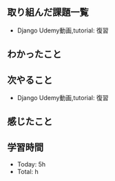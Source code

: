 ## 取り組んだ課題一覧
- Django Udemy動画,tutorial: 復習
## わかったこと

## 次やること
- Django Udemy動画,tutorial: 復習
## 感じたこと
## 学習時間
- Today: 5h
- Total: h